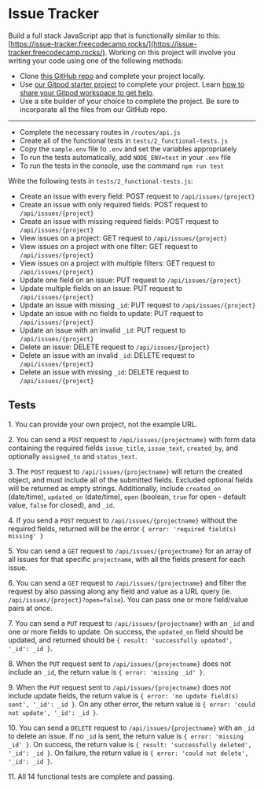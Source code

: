 Issue Tracker
=============

Build a full stack JavaScript app that is functionally similar to this: [https://issue-tracker.freecodecamp.rocks/](https://issue-tracker.freecodecamp.rocks/). Working on this project will involve you writing your code using one of the following methods:

*   Clone [this GitHub repo](https://github.com/freeCodeCamp/boilerplate-project-issuetracker/) and complete your project locally.
*   Use [our Gitpod starter project](https://gitpod.io/?autostart=true#https://github.com/freeCodeCamp/boilerplate-project-issuetracker/) to complete your project. Learn [how to share your Gitpod workspace to get help](https://forum.freecodecamp.org/t/how-to-use-gitpod-in-the-curriculum/668669#how-can-i-share-my-workspace-to-get-help-8).
*   Use a site builder of your choice to complete the project. Be sure to incorporate all the files from our GitHub repo.

* * *

*   Complete the necessary routes in `/routes/api.js`
*   Create all of the functional tests in `tests/2_functional-tests.js`
*   Copy the `sample.env` file to `.env` and set the variables appropriately
*   To run the tests automatically, add `NODE_ENV=test` in your `.env` file
*   To run the tests in the console, use the command `npm run test`

Write the following tests in `tests/2_functional-tests.js`:

*   Create an issue with every field: POST request to `/api/issues/{project}`
*   Create an issue with only required fields: POST request to `/api/issues/{project}`
*   Create an issue with missing required fields: POST request to `/api/issues/{project}`
*   View issues on a project: GET request to `/api/issues/{project}`
*   View issues on a project with one filter: GET request to `/api/issues/{project}`
*   View issues on a project with multiple filters: GET request to `/api/issues/{project}`
*   Update one field on an issue: PUT request to `/api/issues/{project}`
*   Update multiple fields on an issue: PUT request to `/api/issues/{project}`
*   Update an issue with missing `_id`: PUT request to `/api/issues/{project}`
*   Update an issue with no fields to update: PUT request to `/api/issues/{project}`
*   Update an issue with an invalid `_id`: PUT request to `/api/issues/{project}`
*   Delete an issue: DELETE request to `/api/issues/{project}`
*   Delete an issue with an invalid `_id`: DELETE request to `/api/issues/{project}`
*   Delete an issue with missing `_id`: DELETE request to `/api/issues/{project}`

Tests
-----

1\. You can provide your own project, not the example URL.

2\. You can send a `POST` request to `/api/issues/{projectname}` with form data containing the required fields `issue_title`, `issue_text`, `created_by`, and optionally `assigned_to` and `status_text`.

3\. The `POST` request to `/api/issues/{projectname}` will return the created object, and must include all of the submitted fields. Excluded optional fields will be returned as empty strings. Additionally, include `created_on` (date/time), `updated_on` (date/time), `open` (boolean, `true` for open - default value, `false` for closed), and `_id`.

4\. If you send a `POST` request to `/api/issues/{projectname}` without the required fields, returned will be the error `{ error: 'required field(s) missing' }`

5\. You can send a `GET` request to `/api/issues/{projectname}` for an array of all issues for that specific `projectname`, with all the fields present for each issue.

6\. You can send a `GET` request to `/api/issues/{projectname}` and filter the request by also passing along any field and value as a URL query (ie. `/api/issues/{project}?open=false`). You can pass one or more field/value pairs at once.

7\. You can send a `PUT` request to `/api/issues/{projectname}` with an `_id` and one or more fields to update. On success, the `updated_on` field should be updated, and returned should be `{ result: 'successfully updated', '_id': _id }`.

8\. When the `PUT` request sent to `/api/issues/{projectname}` does not include an `_id`, the return value is `{ error: 'missing _id' }`.

9\. When the `PUT` request sent to `/api/issues/{projectname}` does not include update fields, the return value is `{ error: 'no update field(s) sent', '_id': _id }`. On any other error, the return value is `{ error: 'could not update', '_id': _id }`.

10\. You can send a `DELETE` request to `/api/issues/{projectname}` with an `_id` to delete an issue. If no `_id` is sent, the return value is `{ error: 'missing _id' }`. On success, the return value is `{ result: 'successfully deleted', '_id': _id }`. On failure, the return value is `{ error: 'could not delete', '_id': _id }`.

11\. All 14 functional tests are complete and passing.